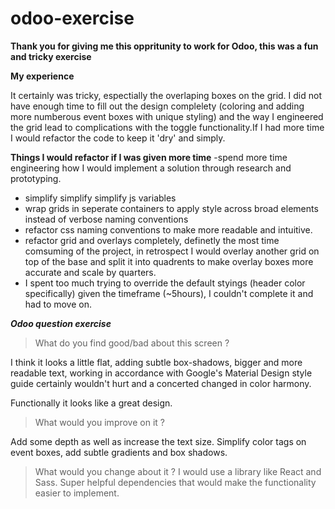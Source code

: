 # odoo-exercise


**Thank you for giving me this oppritunity to work for Odoo, this was a fun and tricky exercise**


**My experience**

It certainly was tricky, espectially the overlaping boxes on the grid. I did not have enough time to fill out the design complelety (coloring and adding more numberous event boxes with unique styling) and the way I engineered the grid lead to complications with the toggle functionality.If I had more time I would refactor the code to keep it 'dry' and simply.  

**Things I would refactor if I was given more time**
-spend more time engineering how I would implement a solution through research and prototyping. 
- simplify simplify simplify js variables
- wrap grids in seperate containers to apply style across broad elements instead of verbose naming conventions
- refactor css naming conventions to make more readable and intuitive. 
- refactor grid and overlays completely, definetly the most time comsuming of the project, 
in retrospect I would overlay another grid on top of the base and split it into quadrents to make overlay boxes more accurate 
and scale by quarters. 
- I spent too much trying to override the default styings (header color specifically) given the timeframe (~5hours), I couldn't complete it
and had to move on. 




***Odoo question exercise*** 

> What do you find good/bad about this screen ?

I think it looks a little flat, adding subtle box-shadows,  bigger and more readable text, working in accordance with Google's Material Design style guide certainly wouldn't hurt and a concerted changed in color harmony. 

Functionally it looks like a great design. 



> What would you improve on it ?

Add some depth as well as increase the text size. Simplify color tags on event boxes, add subtle gradients and box shadows. 



> What would you change about it ?
I would use a library like React and Sass. 
Super helpful dependencies that would make the functionality easier to implement.




